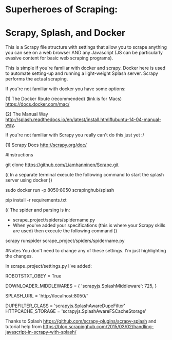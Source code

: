 # Superheroes of Scraping: 
# Scrapy, Splash, and Docker

This is a Scrapy file structure with settings that allow you to scrape anything you can see on a web browser AND any Javascript (JS can be particularly evasive content for basic web scraping programs).

This is simple if you're familiar with docker and scrapy. Docker here is used to automate setting-up and running a light-weight Splash server. Scrapy performs the actual scraping.

If you're not familiar with docker you have some options:

  (1) The Docker Route (recommended) (link is for Macs) https://docs.docker.com/mac/
  
  (2) The Manual Way http://splash.readthedocs.io/en/latest/install.html#ubuntu-14-04-manual-way.
  
If you're not familiar with Scrapy you really can't do this just yet :/

  (1) Scrapy Docs http://scrapy.org/doc/

#Instructions

git clone https://github.com/Liamhanninen/Scrape.git

(( In a separate terminal execute the following command to start the splash server using docker ))
  
  sudo docker run -p 8050:8050 scrapinghub/splash

pip install -r requirements.txt

((
The spider and parsing is in: 
  - scrape_project/spiders/spidername.py 
  - When you've added your specifications (this is where your Scrapy skills are used) then execute the following command
))

scrapy runspider scrape_project/spiders/spidername.py

#Notes 
You don't need to change any of these settings. I'm just highlighting the changes.

In scrape_project/settings.py I've added:

ROBOTSTXT_OBEY = True

DOWNLOADER_MIDDLEWARES = {
  'scrapyjs.SplashMiddleware': 725,
}

SPLASH_URL = 'http://localhost:8050/'

DUPEFILTER_CLASS = 'scrapyjs.SplashAwareDupeFilter'
HTTPCACHE_STORAGE = 'scrapyjs.SplashAwareFSCacheStorage'

Thanks to Splash https://github.com/scrapy-plugins/scrapy-splash and tutorial help from https://blog.scrapinghub.com/2015/03/02/handling-javascript-in-scrapy-with-splash/
